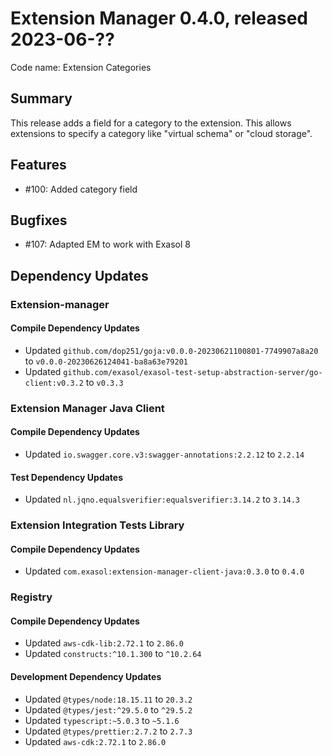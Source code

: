 # Extension Manager 0.4.0, released 2023-06-??

Code name: Extension Categories

## Summary

This release adds a field for a category to the extension. This allows extensions to specify a category like "virtual schema" or "cloud storage".

## Features

* #100: Added category field

## Bugfixes

* #107: Adapted EM to work with Exasol 8

## Dependency Updates

### Extension-manager

#### Compile Dependency Updates

* Updated `github.com/dop251/goja:v0.0.0-20230621100801-7749907a8a20` to `v0.0.0-20230626124041-ba8a63e79201`
* Updated `github.com/exasol/exasol-test-setup-abstraction-server/go-client:v0.3.2` to `v0.3.3`

### Extension Manager Java Client

#### Compile Dependency Updates

* Updated `io.swagger.core.v3:swagger-annotations:2.2.12` to `2.2.14`

#### Test Dependency Updates

* Updated `nl.jqno.equalsverifier:equalsverifier:3.14.2` to `3.14.3`

### Extension Integration Tests Library

#### Compile Dependency Updates

* Updated `com.exasol:extension-manager-client-java:0.3.0` to `0.4.0`

### Registry

#### Compile Dependency Updates

* Updated `aws-cdk-lib:2.72.1` to `2.86.0`
* Updated `constructs:^10.1.300` to `^10.2.64`

#### Development Dependency Updates

* Updated `@types/node:18.15.11` to `20.3.2`
* Updated `@types/jest:^29.5.0` to `^29.5.2`
* Updated `typescript:~5.0.3` to `~5.1.6`
* Updated `@types/prettier:2.7.2` to `2.7.3`
* Updated `aws-cdk:2.72.1` to `2.86.0`
